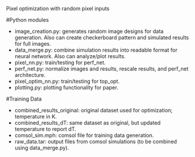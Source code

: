 Pixel optimization with random pixel inputs

#Python modules
- image_creation.py: generates random image designs for data generation. Also can create checkerboard pattern and simulated results for full images.
- data_merge.py: combine simulation results into readable format for neural network. Also can analyze/plot results. 
- pixel_nn.py: train/testing for perf_net.
- perf_net.py: normalize images and results, rescale results, and perf_net architecture.
- pixel_optim_nn.py: train/testing for top_opt.
- plotting.py: plotting functionality for paper.

#Training Data
- combined_results_original: original dataset used for optimization; temperature in K.
- combined_results_dT: same dataset as original, but updated temperature to report dT.
- comsol_sim.mph: comsol file for training data generation.
- raw_data.tar: output files from comsol simulations (to be combined using data_merge.py).
